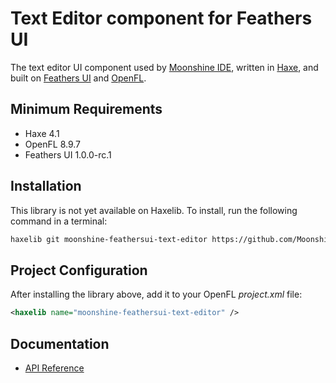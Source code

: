 # Text Editor component for Feathers UI

The text editor UI component used by [Moonshine IDE](https://moonshine-ide.com/), written in [Haxe](https://haxe.org/), and built on [Feathers UI](https://feathersui.com/) and [OpenFL](https://openfl.org/).

## Minimum Requirements

- Haxe 4.1
- OpenFL 8.9.7
- Feathers UI 1.0.0-rc.1

## Installation

This library is not yet available on Haxelib. To install, run the following command in a terminal:

```sh
haxelib git moonshine-feathersui-text-editor https://github.com/Moonshine-IDE/moonshine-feathersui-text-editor.git
```

## Project Configuration

After installing the library above, add it to your OpenFL _project.xml_ file:

```xml
<haxelib name="moonshine-feathersui-text-editor" />
```

## Documentation

- [API Reference](https://moonshine-ide.github.io/moonshine-feathersui-text-editor/)
